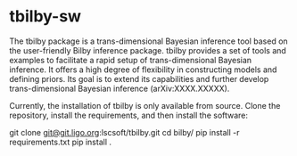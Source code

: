 # tbilby-sw

The tbilby package is a trans-dimensional Bayesian inference tool based on the user-friendly Bilby inference package. 
tbilby provides a set of tools and examples to facilitate a rapid setup of trans-dimensional Bayesian inference. 
It offers a high degree of flexibility in constructing models and defining priors. 
Its goal is to extend its capabilities and further develop trans-dimensional Bayesian inference (arXiv:XXXX.XXXXX).



Currently, the installation of tbilby is only available from source.
Clone the repository, install the requirements, and then install the software:

git clone git@git.ligo.org:lscsoft/tbilby.git
cd bilby/
pip install -r requirements.txt
pip install .
